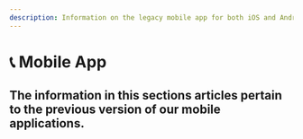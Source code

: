 ```yaml
---
description: Information on the legacy mobile app for both iOS and Android apps.
---
```


# 📞 Mobile App

## The information in this sections articles pertain to the previous version of our mobile applications.
